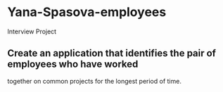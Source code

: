 # Yana-Spasova-employees
Interview Project


## Create an application that identifies the pair of employees who have worked
together on common projects for the longest period of time.
